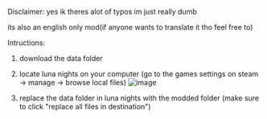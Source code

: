 Disclaimer:
yes ik theres alot of typos im just really dumb

its also an english only mod(if anyone wants to translate it tho feel free to)


Intructions:

1. download the data folder

2. locate luna nights on your computer (go to the games settings on steam -> manage -> browse local files)
   ![image](https://github.com/user-attachments/assets/4e3c1a94-435e-48f4-a5e4-a51eea4b275b)


3. replace the data folder in luna nights with the modded folder (make sure to click "replace all files in destination")

   
